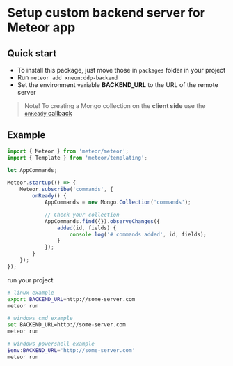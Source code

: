 # Setup custom backend server for Meteor app
## Quick start
- To install this package, just move those in `packages` folder in your project
- Run `meteor add xneon:ddp-backend`
- Set the environment variable **BACKEND_URL** to the URL of the remote server

> Note!
> To creating a Mongo collection on the **client side** use the [`onReady` callback](https://docs.meteor.com/api/pubsub.html#Meteor-subscribe)

## Example

``` js
import { Meteor } from 'meteor/meteor';
import { Template } from 'meteor/templating';

let AppCommands;

Meteor.startup(() => {
    Meteor.subscribe('commands', {
        onReady() {
            AppCommands = new Mongo.Collection('commands');

            // Check your collection
            AppCommands.find({}).observeChanges({
                added(id, fields) {
                    console.log('# commands added', id, fields);
                }
            });
        }
    });
});
```
run your project
``` bash
# linux example
export BACKEND_URL=http://some-server.com
meteor run
```
``` bash
# windows cmd example
set BACKEND_URL=http://some-server.com
meteor run
```
``` powershell
# windows powershell example
$env:BACKEND_URL='http://some-server.com'
meteor run
```

